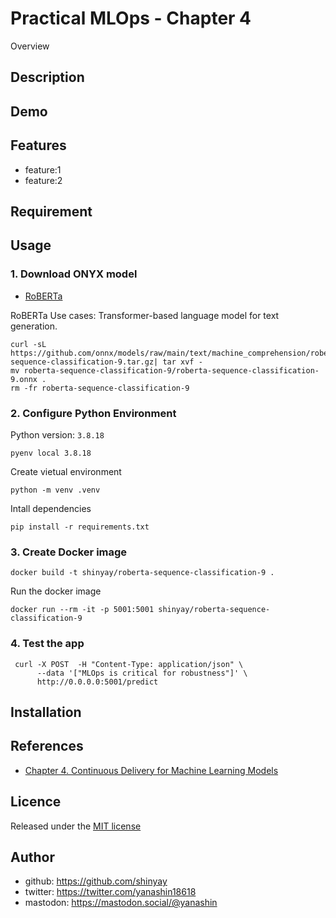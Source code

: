# Practical MLOps - Chapter 4

Overview

## Description

## Demo

## Features

- feature:1
- feature:2

## Requirement

## Usage

### 1. Download ONYX model

- [RoBERTa](https://github.com/onnx/models/tree/main/text/machine_comprehension/roberta)

RoBERTa Use cases:
Transformer-based language model for text generation.

```shell
curl -sL https://github.com/onnx/models/raw/main/text/machine_comprehension/roberta/model/roberta-sequence-classification-9.tar.gz| tar xvf -
mv roberta-sequence-classification-9/roberta-sequence-classification-9.onnx .
rm -fr roberta-sequence-classification-9
```

### 2. Configure Python Environment

Python version: `3.8.18`

```shell
pyenv local 3.8.18
```

Create vietual environment

```shell
python -m venv .venv
```

Intall dependencies

```shell
pip install -r requirements.txt
```

### 3. Create Docker image

```shell
docker build -t shinyay/roberta-sequence-classification-9 .
```

Run the docker image

```shell
docker run --rm -it -p 5001:5001 shinyay/roberta-sequence-classification-9
```

### 4. Test the app

```shell
 curl -X POST  -H "Content-Type: application/json" \
      --data '["MLOps is critical for robustness"]' \
      http://0.0.0.0:5001/predict
```

## Installation

## References

- [Chapter 4. Continuous Delivery for Machine Learning Models](https://learning.oreilly.com/library/view/practical-mlops/9781098103002/ch04.html)

## Licence

Released under the [MIT license](https://gist.githubusercontent.com/shinyay/56e54ee4c0e22db8211e05e70a63247e/raw/34c6fdd50d54aa8e23560c296424aeb61599aa71/LICENSE)

## Author

- github: <https://github.com/shinyay>
- twitter: <https://twitter.com/yanashin18618>
- mastodon: <https://mastodon.social/@yanashin>
